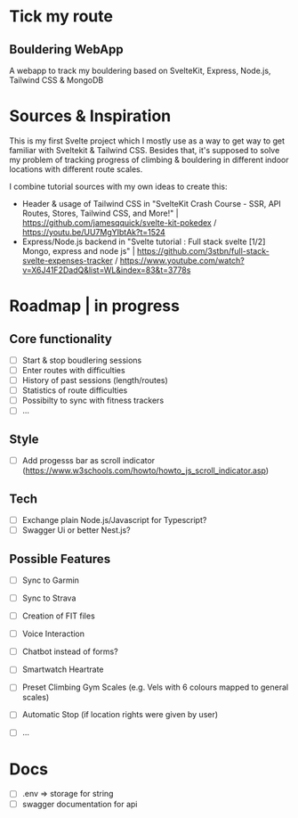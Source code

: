 # Tick my route
## Bouldering WebApp
A webapp to track my bouldering based on SvelteKit, Express, Node.js, Tailwind CSS &amp; MongoDB 


# Sources & Inspiration 
This is my first Svelte project which I mostly use as a way to get way to get familiar with Sveltekit & Tailwind CSS. Besides that, it's supposed to solve my problem of tracking progress of climbing & bouldering in different indoor locations with different route scales. 

I combine tutorial sources with my own ideas to create this: 
- Header & usage of Tailwind CSS in "SvelteKit Crash Course - SSR, API Routes, Stores, Tailwind CSS, and More!" | https://github.com/jamesqquick/svelte-kit-pokedex / https://youtu.be/UU7MgYIbtAk?t=1524
- Express/Node.js backend in "Svelte tutorial : Full stack svelte [1/2] Mongo, express and node js" | https://github.com/3stbn/full-stack-svelte-expenses-tracker / https://www.youtube.com/watch?v=X6J41F2DadQ&list=WL&index=83&t=3778s



# Roadmap | in progress
## Core functionality 
- [ ] Start & stop boudlering sessions
- [ ] Enter routes with difficulties 
- [ ] History of past sessions (length/routes)
- [ ] Statistics of route difficulties 
- [ ] Possibilty to sync with fitness trackers
- [ ] ...

## Style
- [ ] Add progesss bar as scroll indicator (https://www.w3schools.com/howto/howto_js_scroll_indicator.asp) 

## Tech
- [ ] Exchange plain Node.js/Javascript for Typescript?
- [ ] Swagger Ui or better Nest.js? 

## Possible Features
- [ ] Sync to Garmin
- [ ] Sync to Strava
- [ ] Creation of FIT files
- [ ] Voice Interaction 
- [ ] Chatbot instead of forms?
- [ ] Smartwatch Heartrate
- [ ] Preset Climbing Gym Scales (e.g. Vels with 6 colours mapped to general scales)
- [ ] Automatic Stop (if location rights were given by user)
- [ ] ...


# Docs
- [ ] .env => storage for string
- [ ] swagger documentation for api